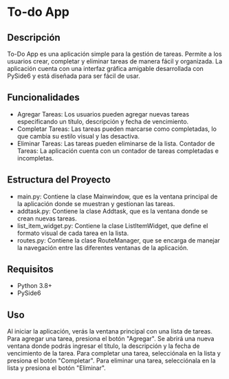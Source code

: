 # To-do App

## Descripción

To-Do App es una aplicación simple para la gestión de tareas. Permite a los usuarios crear, completar y eliminar tareas de manera fácil y organizada. La aplicación cuenta con una interfaz gráfica amigable desarrollada con PySide6 y está diseñada para ser fácil de usar.

## Funcionalidades

- Agregar Tareas: Los usuarios pueden agregar nuevas tareas especificando un título, descripción y fecha de vencimiento.
- Completar Tareas: Las tareas pueden marcarse como completadas, lo que cambia su estilo visual y las desactiva.
- Eliminar Tareas: Las tareas pueden eliminarse de la lista.
Contador de Tareas: La aplicación cuenta con un contador de tareas completadas e incompletas.

## Estructura del Proyecto

- main.py: Contiene la clase Mainwindow, que es la ventana principal de la aplicación donde se muestran y gestionan las tareas.
- addtask.py: Contiene la clase Addtask, que es la ventana donde se crean nuevas tareas.
- list_item_widget.py: Contiene la clase ListItemWidget, que define el formato visual de cada tarea en la lista.
- routes.py: Contiene la clase RouteManager, que se encarga de manejar la navegación entre las diferentes ventanas de la aplicación.

## Requisitos

- Python 3.8+
- PySide6

## Uso

Al iniciar la aplicación, verás la ventana principal con una lista de tareas.
Para agregar una tarea, presiona el botón "Agregar". Se abrirá una nueva ventana donde podrás ingresar el título, la descripción y la fecha de vencimiento de la tarea.
Para completar una tarea, selecciónala en la lista y presiona el botón "Completar".
Para eliminar una tarea, selecciónala en la lista y presiona el botón "Eliminar".

